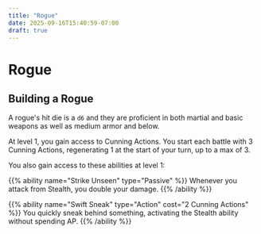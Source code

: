 ```yaml
---
title: "Rogue"
date: 2025-09-16T15:40:59-07:00
draft: true
---
```


# Rogue

## Building a Rogue
A rogue's hit die is a `d6` and they are proficient in both martial and basic weapons as well as medium armor and below.

At level 1, you gain access to Cunning Actions. You start each battle with 3 Cunning Actions, regenerating 1 at the start of your turn, up to a max of 3.

You also gain access to these abilities at level 1:

{{% ability name="Strike Unseen" type="Passive" %}}
Whenever you attack from Stealth, you double your damage.
{{% /ability %}}

{{% ability name="Swift Sneak" type="Action" cost="2 Cunning Actions" %}}
You quickly sneak behind something, activating the Stealth ability without spending AP.
{{% /ability %}}